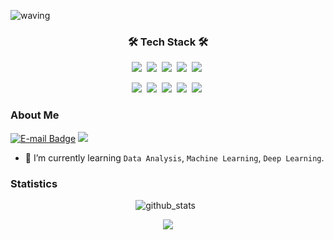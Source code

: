 <!-- Head -->
![waving](https://capsule-render.vercel.app/api?type=waving&height=160&text=Suhyeon&#160;Lee&fontAlign=78&fontAlignY=30&color=gradient&fontSize=45)
<!-- ![header] (https://capsule-render.vercel.app/api?type=waving&color=auto&height=200&section=header&text=Suhyeon%20Lee&fontSize=70&animation=fadeIn&fontAlignY=38&desc=&descAlignY=51&descAlign=62)-->
<!-- ## Hi, This is Suhyun Lee!  <img src="https://media.giphy.com/media/hvRJCLFzcasrR4ia7z/giphy.gif" width="25px"> -->

<h3 align="center"><b>🛠 Tech Stack 🛠</b></h3>

<!-- 뱃지 사이트 : https://simpleicons.org/  -->


<p align="center">
  <img src="https://img.shields.io/badge/Python-3766AB?style=flat-square&logo=Python&logoColor=white"/></a>&nbsp
  <img src="https://img.shields.io/badge/numpy-%23013243.svg?style=flat-square&logo=numpy&logoColor=white"/></a>&nbsp
  <img src="https://img.shields.io/badge/pandas-%23150458.svg?style=flat-square&logo=pandas&logoColor=white"/></a>&nbsp
  <img src="https://img.shields.io/badge/PyTorch-%23EE4C2C.svg?style=flat-square&logo=PyTorch&logoColor=white"/></a>&nbsp
  <img src ="https://img.shields.io/badge/scikitlearn-F7931E.svg?&style=flat-square&logo=scikitlearn&logoColor=white"/></a>&nbsp
</p>

<p align="center">
   <img src="https://img.shields.io/badge/Keras-%23D00000.svg?style=flat-square&logo=Keras&logoColor=white"/></a>&nbsp
  <img src="https://img.shields.io/badge/R-276DC3.svg?style=flat-square&logo=R&logoColor=white"/></a>&nbsp
  <img src="https://img.shields.io/badge/html-E34F26?style=flat-square&logo=html5&logoColor=white">&nbsp
  <img src="https://img.shields.io/badge/css-1572B6?style=flat-square&logo=css3&logoColor=white">&nbsp
  <img src="https://img.shields.io/badge/javascript-F7DF1E?style=flat-square&logo=javascript&logoColor=black">&nbsp
</p>


### About Me
[![E-mail Badge](https://img.shields.io/badge/email-03C75A?style=flat-square&logo=naver&logoColor=white&link=mailto:happy_shsh@naver.com)](mailto:happy_shsh@naver.com) 
<a href="https://limeorange.tistory.com/" target="_blank">
  <img src="https://img.shields.io/badge/%F0%9F%8D%8A%20%20blog-orange?style=flat-square"/>
</a>
<!-- - 🔭 I’m currently looking for a job while studying on my own.  -->
- 🌱 I’m currently learning `Data Analysis`, `Machine Learning`, `Deep Learning`.<br>


<!-- ### Educations

| Date | Contents 	| Organizaion |
|-----	|:----------:	|:-----------:|
| `2021.09.` ~ `2022.03.` 	| [Elice  AI Track 3rd](https://aitrack.elice.io/explore) 	| Elice |
| `2021.05.` ~ `2022.03.` 	| Undergraduate researcher | DS&ML Lab, Suwon Univ.	|
| `2018.02.` ~ `2022.08.` 	| Department of Data Science  | Suwon University | -->
<!-- 
<br>

### Projects

| Date | Project | Results |
|-------|:--------:|:---------:|
| `2021.12.` | [우리나라 농작업 손상의 특성에 대한 다양한 분석](https://github.com/limeorange/Univ_DataAnalysisContest) | 2021 교내 데이터 분석 경진대회, Rank `2`|
| `2021.11.` | [Flask 도서관 웹 사이트 제작] (https://github.com/limeorange/elice-flask-project) |  | -->

### Statistics
<p align="center">
  <img alt="github_stats" src="https://github-readme-stats.vercel.app/api?username=limeorange&hide=stars&show_icons=true"/> &nbsp;
</p>

<div align="center">
<a href="https://hits.seeyoufarm.com"><img src="https://hits.seeyoufarm.com/api/count/incr/badge.svg?url=https%3A%2F%2Fgithub.com%2Flimeorange&count_bg=%23F95353&title_bg=%233F3D3D&icon=&icon_color=%23E7E7E7&title=hits&edge_flat=false"/></a>
</div>
